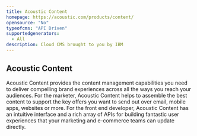 ```yaml
---
title: Acoustic Content
homepage: https://acoustic.com/products/content/
opensource: "No"
typeofcms: "API Driven"
supportedgenerators:
  - All
description: Cloud CMS brought to you by IBM
---
```

## Acoustic Content

Acoustic Content provides the content management capabilities you need to deliver compelling brand experiences across all the ways you reach your audiences. For the marketer, Acoustic Content helps to assemble the best content to support the key offers you want to send out over email, mobile apps, websites or more. For the front end developer, Acoustic Content has an intuitive interface and a rich array of APIs for building fantastic user experiences that your marketing and e-commerce teams can update directly.

